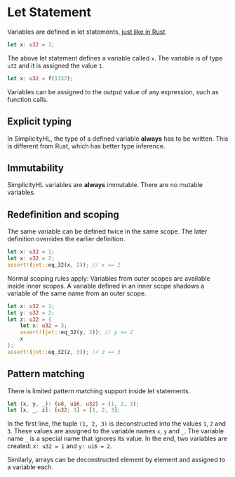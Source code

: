 # Let Statement

Variables are defined in let statements, [just like in Rust](https://doc.rust-lang.org/std/keyword.let.html).

```rust
let x: u32 = 1;
```

The above let statement defines a variable called `x`.
The variable is of type `u32` and it is assigned the value `1`.

```rust
let x: u32 = f(1337);
```

Variables can be assigned to the output value of any expression, such as function calls.

## Explicit typing

In SimplicityHL, the type of a defined variable **always** has to be written.
This is different from Rust, which has better type inference.

## Immutability

SimplicityHL variables are **always** immutable.
There are no mutable variables.

## Redefinition and scoping

The same variable can be defined twice in the same scope.
The later definition overrides the earlier definition.

```rust
let x: u32 = 1;
let x: u32 = 2;
assert!(jet::eq_32(x, 2)); // x == 2
```

Normal scoping rules apply:
Variables from outer scopes are available inside inner scopes.
A variable defined in an inner scope shadows a variable of the same name from an outer scope.

```rust
let x: u32 = 1;
let y: u32 = 2;
let z: u32 = {
    let x: u32 = 3;
    assert!(jet::eq_32(y, 2)); // y == 2
    x
};
assert!(jet::eq_32(z, 3)); // z == 3
```

## Pattern matching

There is limited pattern matching support inside let statements.

```rust
let (x, y, _): (u8, u16, u32) = (1, 2, 3);
let [x, _, z]: [u32; 3] = [1, 2, 3];
```

In the first line, the tuple `(1, 2, 3)` is deconstructed into the values `1`, `2` and `3`.
These values are assigned to the variable names `x`, `y` and `_`.
The variable name `_` is a special name that ignores its value.
In the end, two variables are created: `x: u32 = 1` and `y: u16 = 2`.

Similarly, arrays can be deconstructed element by element and assigned to a variable each.
